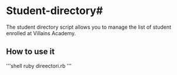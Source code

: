 # Student-directory#

The student directory script allows you to manage the list of student enrolled at Villains Academy.

## How to use it ##

'''shell
ruby direectori.rb
'''


